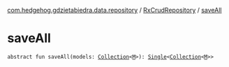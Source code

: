 [com.hedgehog.gdzietabiedra.data.repository](../index.md) / [RxCrudRepository](index.md) / [saveAll](./save-all.md)

# saveAll

`abstract fun saveAll(models: `[`Collection`](https://kotlinlang.org/api/latest/jvm/stdlib/kotlin.collections/-collection/index.html)`<`[`M`](index.md#M)`>): `[`Single`](http://reactivex.io/RxJava/javadoc/io/reactivex/Single.html)`<`[`Collection`](https://kotlinlang.org/api/latest/jvm/stdlib/kotlin.collections/-collection/index.html)`<`[`M`](index.md#M)`>>`